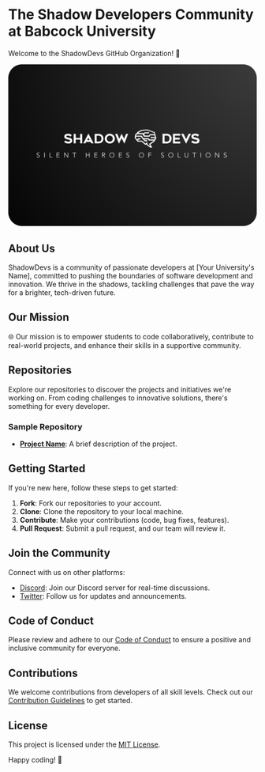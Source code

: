 # The Shadow Developers Community at Babcock University

Welcome to the ShadowDevs GitHub Organization! 🚀

![ShadowDevs Logo](https://github.com/Shadowdevsbu/shadowdevsbu/blob/main/ShadowBU(card-compressed).png)

## About Us

ShadowDevs is a community of passionate developers at [Your University's Name], committed to pushing the boundaries of software development and innovation. We thrive in the shadows, tackling challenges that pave the way for a brighter, tech-driven future.

## Our Mission

🌐 Our mission is to empower students to code collaboratively, contribute to real-world projects, and enhance their skills in a supportive community.

## Repositories

Explore our repositories to discover the projects and initiatives we're working on. From coding challenges to innovative solutions, there's something for every developer.

### Sample Repository

- [**Project Name**](link/to/project): A brief description of the project.

## Getting Started

If you're new here, follow these steps to get started:

1. **Fork**: Fork our repositories to your account.
2. **Clone**: Clone the repository to your local machine.
3. **Contribute**: Make your contributions (code, bug fixes, features).
4. **Pull Request**: Submit a pull request, and our team will review it.

## Join the Community

Connect with us on other platforms:

- [Discord](link/to/discord): Join our Discord server for real-time discussions.
- [Twitter](link/to/twitter): Follow us for updates and announcements.

## Code of Conduct

Please review and adhere to our [Code of Conduct](link/to/code-of-conduct) to ensure a positive and inclusive community for everyone.

## Contributions

We welcome contributions from developers of all skill levels. Check out our [Contribution Guidelines](link/to/contribution-guidelines) to get started.

## License

This project is licensed under the [MIT License](link/to/license).

Happy coding! 🌟
